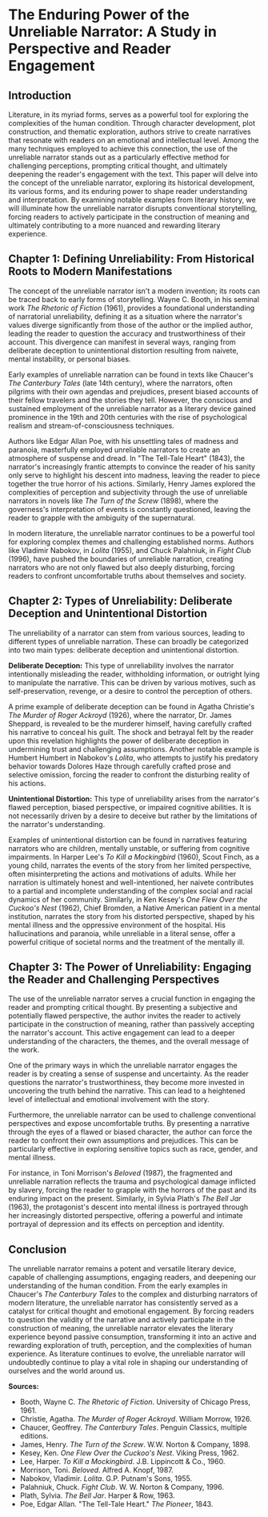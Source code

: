 # The Enduring Power of the Unreliable Narrator: A Study in Perspective and Reader Engagement

## Introduction

Literature, in its myriad forms, serves as a powerful tool for exploring the complexities of the human condition. Through character development, plot construction, and thematic exploration, authors strive to create narratives that resonate with readers on an emotional and intellectual level. Among the many techniques employed to achieve this connection, the use of the unreliable narrator stands out as a particularly effective method for challenging perceptions, prompting critical thought, and ultimately deepening the reader's engagement with the text. This paper will delve into the concept of the unreliable narrator, exploring its historical development, its various forms, and its enduring power to shape reader understanding and interpretation. By examining notable examples from literary history, we will illuminate how the unreliable narrator disrupts conventional storytelling, forcing readers to actively participate in the construction of meaning and ultimately contributing to a more nuanced and rewarding literary experience.

## Chapter 1: Defining Unreliability: From Historical Roots to Modern Manifestations

The concept of the unreliable narrator isn't a modern invention; its roots can be traced back to early forms of storytelling. Wayne C. Booth, in his seminal work *The Rhetoric of Fiction* (1961), provides a foundational understanding of narratorial unreliability, defining it as a situation where the narrator's values diverge significantly from those of the author or the implied author, leading the reader to question the accuracy and trustworthiness of their account. This divergence can manifest in several ways, ranging from deliberate deception to unintentional distortion resulting from naivete, mental instability, or personal biases.

Early examples of unreliable narration can be found in texts like Chaucer's *The Canterbury Tales* (late 14th century), where the narrators, often pilgrims with their own agendas and prejudices, present biased accounts of their fellow travelers and the stories they tell. However, the conscious and sustained employment of the unreliable narrator as a literary device gained prominence in the 19th and 20th centuries with the rise of psychological realism and stream-of-consciousness techniques.

Authors like Edgar Allan Poe, with his unsettling tales of madness and paranoia, masterfully employed unreliable narrators to create an atmosphere of suspense and dread. In "The Tell-Tale Heart" (1843), the narrator's increasingly frantic attempts to convince the reader of his sanity only serve to highlight his descent into madness, leaving the reader to piece together the true horror of his actions. Similarly, Henry James explored the complexities of perception and subjectivity through the use of unreliable narrators in novels like *The Turn of the Screw* (1898), where the governess's interpretation of events is constantly questioned, leaving the reader to grapple with the ambiguity of the supernatural.

In modern literature, the unreliable narrator continues to be a powerful tool for exploring complex themes and challenging established norms. Authors like Vladimir Nabokov, in *Lolita* (1955), and Chuck Palahniuk, in *Fight Club* (1996), have pushed the boundaries of unreliable narration, creating narrators who are not only flawed but also deeply disturbing, forcing readers to confront uncomfortable truths about themselves and society.

## Chapter 2: Types of Unreliability: Deliberate Deception and Unintentional Distortion

The unreliability of a narrator can stem from various sources, leading to different types of unreliable narration. These can broadly be categorized into two main types: deliberate deception and unintentional distortion.

**Deliberate Deception:** This type of unreliability involves the narrator intentionally misleading the reader, withholding information, or outright lying to manipulate the narrative. This can be driven by various motives, such as self-preservation, revenge, or a desire to control the perception of others.

A prime example of deliberate deception can be found in Agatha Christie's *The Murder of Roger Ackroyd* (1926), where the narrator, Dr. James Sheppard, is revealed to be the murderer himself, having carefully crafted his narrative to conceal his guilt. The shock and betrayal felt by the reader upon this revelation highlights the power of deliberate deception in undermining trust and challenging assumptions. Another notable example is Humbert Humbert in Nabokov's *Lolita*, who attempts to justify his predatory behavior towards Dolores Haze through carefully crafted prose and selective omission, forcing the reader to confront the disturbing reality of his actions.

**Unintentional Distortion:** This type of unreliability arises from the narrator's flawed perception, biased perspective, or impaired cognitive abilities. It is not necessarily driven by a desire to deceive but rather by the limitations of the narrator's understanding.

Examples of unintentional distortion can be found in narratives featuring narrators who are children, mentally unstable, or suffering from cognitive impairments. In Harper Lee's *To Kill a Mockingbird* (1960), Scout Finch, as a young child, narrates the events of the story from her limited perspective, often misinterpreting the actions and motivations of adults. While her narration is ultimately honest and well-intentioned, her naivete contributes to a partial and incomplete understanding of the complex social and racial dynamics of her community. Similarly, in Ken Kesey's *One Flew Over the Cuckoo's Nest* (1962), Chief Bromden, a Native American patient in a mental institution, narrates the story from his distorted perspective, shaped by his mental illness and the oppressive environment of the hospital. His hallucinations and paranoia, while unreliable in a literal sense, offer a powerful critique of societal norms and the treatment of the mentally ill.

## Chapter 3: The Power of Unreliability: Engaging the Reader and Challenging Perspectives

The use of the unreliable narrator serves a crucial function in engaging the reader and prompting critical thought. By presenting a subjective and potentially flawed perspective, the author invites the reader to actively participate in the construction of meaning, rather than passively accepting the narrator's account. This active engagement can lead to a deeper understanding of the characters, the themes, and the overall message of the work.

One of the primary ways in which the unreliable narrator engages the reader is by creating a sense of suspense and uncertainty. As the reader questions the narrator's trustworthiness, they become more invested in uncovering the truth behind the narrative. This can lead to a heightened level of intellectual and emotional involvement with the story.

Furthermore, the unreliable narrator can be used to challenge conventional perspectives and expose uncomfortable truths. By presenting a narrative through the eyes of a flawed or biased character, the author can force the reader to confront their own assumptions and prejudices. This can be particularly effective in exploring sensitive topics such as race, gender, and mental illness.

For instance, in Toni Morrison's *Beloved* (1987), the fragmented and unreliable narration reflects the trauma and psychological damage inflicted by slavery, forcing the reader to grapple with the horrors of the past and its enduring impact on the present. Similarly, in Sylvia Plath's *The Bell Jar* (1963), the protagonist's descent into mental illness is portrayed through her increasingly distorted perspective, offering a powerful and intimate portrayal of depression and its effects on perception and identity.

## Conclusion

The unreliable narrator remains a potent and versatile literary device, capable of challenging assumptions, engaging readers, and deepening our understanding of the human condition. From the early examples in Chaucer's *The Canterbury Tales* to the complex and disturbing narrators of modern literature, the unreliable narrator has consistently served as a catalyst for critical thought and emotional engagement. By forcing readers to question the validity of the narrative and actively participate in the construction of meaning, the unreliable narrator elevates the literary experience beyond passive consumption, transforming it into an active and rewarding exploration of truth, perception, and the complexities of human experience. As literature continues to evolve, the unreliable narrator will undoubtedly continue to play a vital role in shaping our understanding of ourselves and the world around us.

**Sources:**

*   Booth, Wayne C. *The Rhetoric of Fiction*. University of Chicago Press, 1961.
*   Christie, Agatha. *The Murder of Roger Ackroyd*. William Morrow, 1926.
*   Chaucer, Geoffrey. *The Canterbury Tales*. Penguin Classics, multiple editions.
*   James, Henry. *The Turn of the Screw*. W.W. Norton & Company, 1898.
*   Kesey, Ken. *One Flew Over the Cuckoo's Nest*. Viking Press, 1962.
*   Lee, Harper. *To Kill a Mockingbird*. J.B. Lippincott & Co., 1960.
*   Morrison, Toni. *Beloved*. Alfred A. Knopf, 1987.
*   Nabokov, Vladimir. *Lolita*. G.P. Putnam's Sons, 1955.
*   Palahniuk, Chuck. *Fight Club*. W. W. Norton & Company, 1996.
*   Plath, Sylvia. *The Bell Jar*. Harper & Row, 1963.
*   Poe, Edgar Allan. "The Tell-Tale Heart." *The Pioneer*, 1843.
